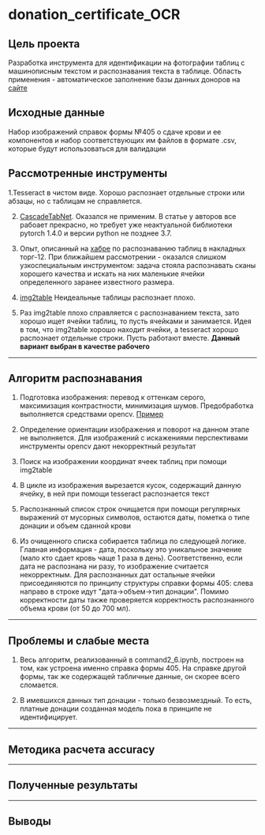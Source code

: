 # donation_certificate_OCR
## Цель проекта
Разработка инструмента для идентификации на фотографии таблиц с машинописным текстом и распознавания текста в таблице. Область применения - автоматическое заполнение базы данных доноров на [сайте](https://donorsearch.org/)
## Исходные данные
Набор изображений справок формы №405 о сдаче крови и ее компонентов и набор соответствующих им файлов в формате .csv, которые будут использоваться для валидации
## Рассмотренные инструменты

1.Tesseract в чистом виде. Хорошо распознает отдельные строки или абзацы, но с таблицам не справляется.

2. [CascadeTabNet](https://github.com/DevashishPrasad/CascadeTabNet). Оказался не применим. В статье у авторов все рабоает прекрасно, но требует уже неактуальной библиотеки pytorch 1.4.0 и версии python не позднее 3.7.

3. Опыт, описанный на [хабре](https://habr.com/ru/articles/546824/) по распознаванию таблиц в накладных торг-12. При ближайшем рассмотрении - оказался слишком узкоспециальным инструментом: задача стояла распознавать  сканы хорошего качества и искать на них маленькие ячейки определенного заранее известного размера.

5. [img2table](https://github.com/xavctn/img2table/tree/main) Неидеальные таблицы распознает плохо.
   
6. Раз img2table плохо справляется с распознаванием текста, зато хорошо ищет ячейки таблиц, то пусть ячейками и занимается. Идея в том, что img2table хорошо находит ячейки, а tesseract хорошо распознает отдельные строки. Пусть работают вместе.
**Данный вариант выбран в качестве рабочего**
_____________
## Алгоритм распознавания
1. Подготовка изображения: перевод к оттенкам серого, максимизация контрастности, минимизация шумов. Предобработка выполняется средствами opencv. [Пример](https://digitology.tech/posts/primenenie-ocr-tesseract-sovmestno-s-python/)

2. Определение ориентации изображения и поворот на данном этапе не выполняется. Для изображений с искажениями перспективами инструменты opencv дают некорректный результат

3. Поиск на изображении координат ячеек таблиц при помощи img2table

4. В цикле из изображения вырезается кусок, содержащий данную ячейку, в ней при помощи tesseract распознается текст

5. Распознанный список строк очищается при помощи регулярных выражений от мусорных символов, остаются даты, пометка о типе донации и объем сданной крови

6. Из очищенного списка собирается таблица по следующей логике. Главная информация - дата, поскольку это уникальное значение (мало кто сдает кровь чаще 1 раза в день). Соответственно, если дата не распознана ни разу, то изображение считается некорректным. Для распознанных дат остальные ячейки присоединяются по принципу структуры справки формы 405: слева направо в строке идут "дата->объем->тип донации". Помимо корректности даты также проверяется корректность распознанного объема крови (от 50 до 700 мл).

_____________
## Проблемы и слабые места

1. Весь алгоритм, реализованный в command2_6.ipynb, построен на том, как устроена именно справка формы 405. На справке другой формы, так же содержащей табличные данные, он скорее всего сломается.

2. В имевшихся данных тип донации - только безвозмездный. То есть, платные донации созданная модель пока в принципе не идентифицирует. 
_____________
## Методика расчета accuracy
_____________
## Полученные результаты
_____________
## Выводы

